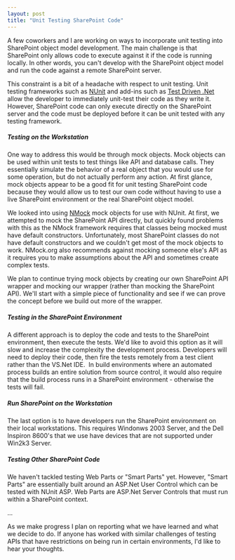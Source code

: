 ```yaml
---
layout: post
title: "Unit Testing SharePoint Code"
---
```


<p>A few coworkers and I are working on ways to incorporate unit testing into SharePoint object model development. The main challenge is that SharePoint only allows code to execute against it if the code is running locally. In other words, you can't develop with the SharePoint object model and run the code against a remote SharePoint server.</p>
<p>This constraint is a bit of a headache with respect to unit testing. Unit testing frameworks such as <a href="http://www.nunit.org/" target="_blank">NUnit</a> and add-ins such as <a href="http://kindohm.com/admin/www.testdriven.net" target="_blank">Test Driven .Net</a> allow the developer to immediately unit-test their code as they write it. However, SharePoint code can only execute directly on the SharePoint server and the code must be deployed before it can be unit tested with any testing framework. </p>
<H5>Testing on the Workstation</H5> 
<p>One way to address this would be through mock objects. Mock objects can be used within unit tests to test things like API and database calls. They essentially simulate the behavior of a real object that you would use for some operation, but do not actually perform any action. At first glance, mock objects appear to be a good fit for unit testing SharePoint code because they would allow us to test our own code without having to use a live SharePoint environment or the real SharePoint object model.</p>
<p>We looked into using <a href="http://www.nmock.org/" target="_blank">NMock</a> mock objects for use with NUnit. At first, we attempted to mock the SharePoint API directly, but quickly found problems with this as the NMock framework requires that classes being mocked must have default constructors. Unfortunately, most SharePoint classes do not have default constructors and we couldn't get most of the mock objects to work. NMock.org also recommends against mocking someone else's API as it requires you to make assumptions about the API and sometimes create complex tests.</p>
<p>We plan to&nbsp;continue trying mock objects by creating our own SharePoint API wrapper and mocking our wrapper (rather than mocking the SharePoint API). We'll start with a simple piece of functionality and see if we can prove the concept before we build out more of the wrapper. </p>
<H5>Testing in the SharePoint Environment</H5> 
<p>A different approach is to deploy the code and tests to the SharePoint environment, then execute the tests. We'd like to avoid this option as it will slow and increase the complexity the development process. Developers will need to deploy their code, then fire the tests remotely from a test client rather than the VS.Net IDE.&nbsp; In build environments where an automated process builds an entire solution from source control, it would also require that the build process runs in a SharePoint environment - otherwise the tests will fail.</p>
<H5>Run SharePoint on the Workstation</H5> 
<p>The last option is to have developers run the SharePoint environment on their local workstations. This requires Windonws 2003 Server, and the Dell Inspiron 8600's that we use have devices that are not supported under Win2k3 Server.</p>
<H5>Testing Other SharePoint Code</H5> 
<p>We haven't tackled testing Web Parts or "Smart Parts" yet. However, "Smart Parts" are essentially built around an ASP.Net User Control which can be tested with NUnit ASP. Web Parts are ASP.Net Server Controls that must run within a SharePoint context.</p>
<p>...</p>
<p>As we make progress I plan on reporting what we have learned and what we decide to do. If anyone has worked with similar challenges of testing APIs that have restrictions on being run in certain environments, I'd like to hear your thoughts. </p>
 
